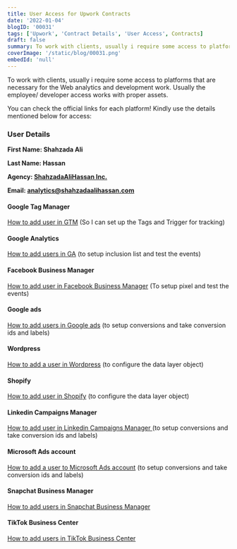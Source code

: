```yaml
---
title: User Access for Upwork Contracts
date: '2022-01-04'
blogID: '00031'
tags: ['Upwork', 'Contract Details', 'User Access', Contracts]
draft: false
summary: To work with clients, usually i require some access to platforms that are necessary for the Web analytics and development work. Usually the employee/ developer access works with proper assets.
coverImage: '/static/blog/00031.png'
embedId: 'null'
---
```


To work with clients, usually i require some access to platforms that are necessary for the Web analytics and development work. Usually the employee/ developer access works with proper assets.

<TOCInline toc={props.toc} exclude="Overview" toHeading={3} />

You can check the official links for each platform! Kindly use the details mentioned below for access:

### User Details

**First Name: Shahzada Ali**

**Last Name: Hassan**

**Agency: [ShahzadaAliHassan Inc.](https://www.upwork.com/ag/shahzadaalihassan/)**

**Email: analytics@shahzadaalihassan.com**

#### Google Tag Manager

[How to add user in GTM](https://support.google.com/tagmanager/answer/6107011) (So I can set up the Tags and Trigger for tracking)

#### Google Analytics

[How to add users in GA](https://support.google.com/analytics/answer/1009702) (to setup inclusion list and test the events)

#### Facebook Business Manager

[How to add user in Facebook Business Manager](https://web.facebook.com/business/help/2169003770027706) (To setup pixel and test the events)

#### Google ads

[How to add users in Google ads](https://support.google.com/admanager/answer/3059181) (to setup conversions and take conversion ids and labels)

#### Wordpress

[How to add a user in Wordpress](https://yoast.com/help/how-do-i-add-a-new-admin-user/) (to configure the data layer object)

#### Shopify

[How to add user in Shopify](https://help.shopify.com/en/manual/shopify-plus/users/user-access) (to configure the data layer object)

#### Linkedin Campaigns Manager

[How to add user in Linkedin Campaigns Manager ](https://www.linkedin.com/help/lms/answer/a417905/add-edit-and-remove-user-permissions-on-advertising-accounts?lang=en) (to setup conversions and take conversion ids and labels)

#### Microsoft Ads account

[How to add a user to Microsoft Ads account](https://help.ads.microsoft.com/#apex/3/en/52037/3) (to setup conversions and take conversion ids and labels)

#### Snapchat Business Manager

[How to add users in Snapchat Business Manager](https://businesshelp.snapchat.com/s/article/manage-members)

#### TikTok Business Center

[How to add users in TikTok Business Center](https://ads.tiktok.com/help/mobile/article?aid=12790)
